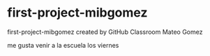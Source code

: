# first-project-mibgomez
first-project-mibgomez created by GitHub Classroom
Mateo Gomez

me gusta venir a la escuela los viernes